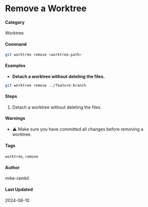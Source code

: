 # Remove a Worktree


#### Category
Worktree

#### Command
```sh
git worktree remove <worktree-path>
```

#### Examples
- **Detach a worktree without deleting the files.**


```sh
git worktree remove ../feature-branch
```


#### Steps
1. Detach a worktree without deleting the files.


#### Warnings
- ⚠️ Make sure you have committed all changes before removing a worktree.


#### Tags
`worktree`, `remove`

#### Author
mike-rambil

#### Last Updated
2024-06-10
